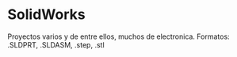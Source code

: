 # SolidWorks
Proyectos varios y de entre ellos, muchos de electronica.
Formatos: .SLDPRT, .SLDASM, .step, .stl
